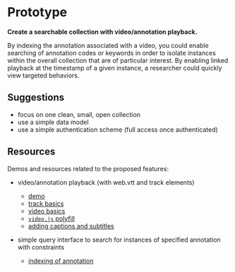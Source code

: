 # Prototype

**Create a searchable collection with video/annotation playback.**

By indexing the annotation associated with a video, you could enable searching
of annotation codes or keywords in order to isolate instances within the overall collection that are of particular interest.  By enabling linked playback at the timestamp of a given instance, a researcher could quickly view targeted behaviors.


## Suggestions

* focus on one clean, small, open collection
* use a simple data model
* use a simple authentication scheme (full access once authenticated)


## Resources

Demos and resources related to the proposed features:

* video/annotation playback (with web.vtt and track elements)
  * [demo](http://simpl.info/track/)
  * [track basics](http://www.html5rocks.com/en/tutorials/track/basics/)
  * [video basics](http://www.html5rocks.com/en/tutorials/video/basics/)
  * [`video.js` polyfill](https://github.com/videojs/video.js/blob/stable/docs/index.md)
  * [adding captions and subtitles](https://developer.mozilla.org/en-US/Apps/Build/Audio_and_video_delivery/Adding_captions_and_subtitles_to_HTML5_video)

* simple query interface to search for instances of specified annotation
  with constraints
  * [indexing of annotation](https://github.com/dominictarr/level-inverted-index#level-inverted-index)
